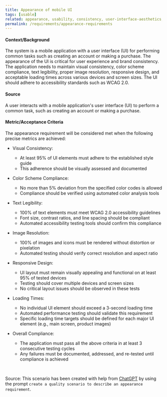 ```yaml
---
title: Appearance of mobile UI
tags: [usable]
related: appearance, usability, consistency, user-interface-aesthetics, interaction-capability
permalink: /requirements/appearance-requirements
---
```


<div class="quality-requirement" markdown="1">

#### Context/Background

The system is a mobile application with a user interface (UI) for performing common tasks such as creating an account or making a purchase.
The appearance of the UI is critical for user experience and brand consistency.
The application needs to maintain visual consistency, color scheme compliance, text legibility, proper image resolution, responsive design, and acceptable loading times across various devices and screen sizes.
The UI should adhere to accessibility standards such as WCAG 2.0.

#### Source

A user interacts with a mobile application's user interface (UI) to perform a common task, such as creating an account or making a purchase.

#### Metric/Acceptance Criteria

The appearance requirement will be considered met when the following precise metrics are achieved:

* Visual Consistency:
  * At least 95% of UI elements must adhere to the established style guide
  * This adherence should be visually assessed and documented

* Color Scheme Compliance:
  * No more than 5% deviation from the specified color codes is allowed
  * Compliance should be verified using automated color analysis tools

* Text Legibility:
  * 100% of text elements must meet WCAG 2.0 accessibility guidelines
  * Font size, contrast ratios, and line spacing should be compliant
  * Automated accessibility testing tools should confirm this compliance

* Image Resolution:
  * 100% of images and icons must be rendered without distortion or pixelation
  * Automated testing should verify correct resolution and aspect ratio

* Responsive Design:
  * UI layout must remain visually appealing and functional on at least 95% of tested devices
  * Testing should cover multiple devices and screen sizes
  * No critical layout issues should be observed in these tests

* Loading Times:
  * No individual UI element should exceed a 3-second loading time
  * Automated performance testing should validate this requirement
  * Specific loading time targets should be defined for each major UI element (e.g., main screen, product images)

* Overall Compliance:
  * The application must pass all the above criteria in at least 3 consecutive testing cycles
  * Any failures must be documented, addressed, and re-tested until compliance is achieved
</div><br>



Source: This scenario has been created with help from [ChatGPT](https://chat.openai.com) by using the prompt `create a quality scenario to describe an appearance requirement`.



